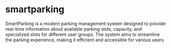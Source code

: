 # smartparking
SmartParking is a modern parking management system designed to provide real-time information about available parking slots, capacity, and specialized slots for different user groups. The system aims to streamline the parking experience, making it efficient and accessible for various users
